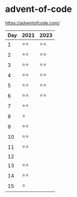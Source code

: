 # advent-of-code

https://adventofcode.com/

| Day | 2021   | 2023   |
| --- | ------ | ------ |
| 1   | ⭐️⭐️ | ⭐️⭐️ |
| 2   | ⭐️⭐️ | ⭐️⭐️ |
| 3   | ⭐️⭐️ | ⭐️⭐️ |
| 4   | ⭐️⭐️ | ⭐️⭐️ |
| 5   | ⭐️⭐️ | ⭐️⭐️ |
| 6   | ⭐️⭐️ | ⭐️⭐️ |
| 7   | ⭐️⭐️ |        |
| 8   | ⭐️    |        |
| 9   | ⭐️⭐️ |        |
| 10  | ⭐️⭐️ |        |
| 11  | ⭐️⭐️ |        |
| 12  |        |        |
| 13  | ⭐️⭐️ |        |
| 14  | ⭐️⭐️ |        |
| 15  | ⭐️    |        |
